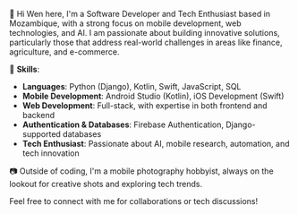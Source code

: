 👋 Hi Wen here, I'm a Software Developer and Tech Enthusiast based in Mozambique, with a strong focus on mobile development, web technologies, and AI. I am passionate about building innovative solutions, particularly those that address real-world challenges in areas like finance, agriculture, and e-commerce.

💼 **Skills**:
- **Languages**: Python (Django), Kotlin, Swift, JavaScript, SQL
- **Mobile Development**: Android Studio (Kotlin), iOS Development (Swift)
- **Web Development**: Full-stack, with expertise in both frontend and backend
- **Authentication & Databases**: Firebase Authentication, Django-supported databases
- **Tech Enthusiast**: Passionate about AI, mobile research, automation, and tech innovation

📷 Outside of coding, I'm a mobile photography hobbyist, always on the lookout for creative shots and exploring tech trends.

Feel free to connect with me for collaborations or tech discussions!
